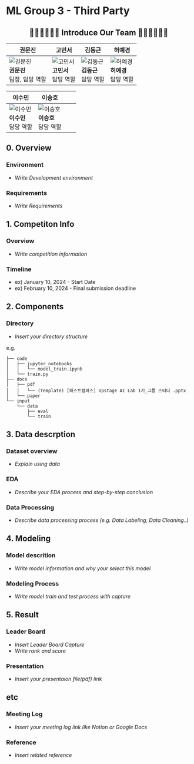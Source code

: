 # ML Group 3 - Third Party

<h2 align="center">🧑‍💼👩‍💼👩‍💼 Introduce Our Team 👩‍💼👩‍💼👨‍💼</h2>

| 권문진 | 고민서 | 김동근 | 허예경 |
|--------|--------|--------|--------|
| ![권문진](https://avatars.githubusercontent.com/u/156163982?v=4) <br>**권문진** <br>팀장, 담당 역할 | ![고민서](https://avatars.githubusercontent.com/u/156163982?v=4) <br>**고민서** <br>담당 역할 | ![김동근](https://avatars.githubusercontent.com/u/156163982?v=4) <br>**김동근** <br>담당 역할 | ![허예경](https://avatars.githubusercontent.com/u/156163982?v=4) <br>**허예경** <br>담당 역할 |

| 이수민 | 이승호 | | |
|--------|--------|---|---|
| ![이수민](https://avatars.githubusercontent.com/u/156163982?v=4) <br>**이수민** <br>담당 역할 | ![이승호](https://avatars.githubusercontent.com/u/156163982?v=4) <br>**이승호** <br>담당 역할 | | |


## 0. Overview
### Environment
- _Write Development environment_

### Requirements
- _Write Requirements_

## 1. Competiton Info

### Overview

- _Write competition information_

### Timeline

- ex) January 10, 2024 - Start Date
- ex) February 10, 2024 - Final submission deadline

## 2. Components

### Directory

- _Insert your directory structure_

e.g.
```
├── code
│   ├── jupyter_notebooks
│   │   └── model_train.ipynb
│   └── train.py
├── docs
│   ├── pdf
│   │   └── (Template) [패스트캠퍼스] Upstage AI Lab 1기_그룹 스터디 .pptx
│   └── paper
└── input
    └── data
        ├── eval
        └── train
```

## 3. Data descrption

### Dataset overview

- _Explain using data_

### EDA

- _Describe your EDA process and step-by-step conclusion_

### Data Processing

- _Describe data processing process (e.g. Data Labeling, Data Cleaning..)_

## 4. Modeling

### Model descrition

- _Write model information and why your select this model_

### Modeling Process

- _Write model train and test process with capture_

## 5. Result

### Leader Board

- _Insert Leader Board Capture_
- _Write rank and score_

### Presentation

- _Insert your presentaion file(pdf) link_

## etc

### Meeting Log

- _Insert your meeting log link like Notion or Google Docs_

### Reference

- _Insert related reference_
